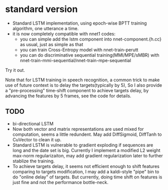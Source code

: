# standard version
* Standard LSTM implementation, using epoch-wise BPTT training algorithm, one utterance a time.
* it is now completely compatible with nnet1 codes:
	- you can simple add the lstm component into nnet-component.{h.cc} as usual, just as simple as that
	- you can train Cross-Entropy model with nnet-train-perutt
	- you can do discriminative sequential training(MMI/MPE/sMBR) with nnet-train-mmi-sequential/nnet-train-mpe-sequential

Try it out.

Note that for LSTM training in speech recognition, a common trick to make use of future context is to delay the targets(typically by 5),
So I also provide a "pre-processing" time-shift component to achieve targets delay, by advancing the features by 5 frames, see the code for details.

## TODO
* bi-directional LSTM  
* Now both vector and matrix representations are used mixed for computation, seems a little redundent. May add DiffSigmoid, DiffTanh to CuVector to clean it up.
* Standard LSTM is vulnerable to gradient exploding if sequences are long and the date set is big. Currently I implement a modified L2 weight max-norm regularizaiton, may add gradient regularization later to further stablize the training.
* To achieve targets delay, it seems not efficient enough to shift features comparing to targets modification, I may add a kaldi-style "pipe" bin to do "online delay" of targets. But currently, doing time shift on features is just fine and not the performance bottle-neck. 
